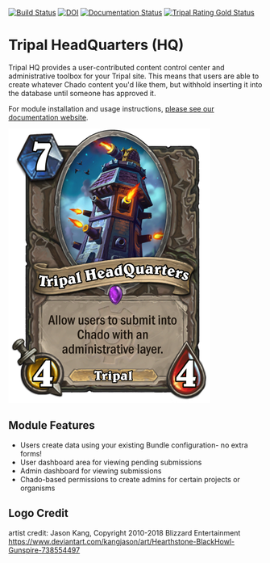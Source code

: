 [![Build Status](https://travis-ci.org/statonlab/tripal_hq.svg?branch=master)](https://travis-ci.org/statonlab/tripal_hq)
[![DOI](https://zenodo.org/badge/152087832.svg)](https://zenodo.org/badge/latestdoi/152087832)
[![Documentation Status](https://readthedocs.org/projects/tripal-hq/badge/?version=latest)](https://tripal-hq.readthedocs.io/en/latest/?badge=latest)
[![Tripal Rating Gold Status](https://tripal.readthedocs.io/en/7.x-3.x/_images/Tripal-Gold.png)](https://tripal.readthedocs.io/en/7.x-3.x/extensions/module_rating.html#Gold)


# Tripal HeadQuarters (HQ)

Tripal HQ provides a user-contributed content control center and administrative toolbox for your Tripal site.  This means that users are able to create whatever Chado content you'd like them, but withhold inserting it into the database until someone has approved it.

For module installation and usage instructions, [please see our documentation website](https://tripal-hq.readthedocs.io/en/latest/?badge=latest).


![TripalHQLogo](docs/tripalHQLogo.png)

## Module Features

* Users create data using your existing Bundle configuration- no extra forms!
* User dashboard area for viewing pending submissions
* Admin dashboard for viewing submissions
* Chado-based permissions to create admins for certain projects or organisms



## Logo Credit

artist credit: Jason Kang, Copyright 2010-2018 Blizzard Entertainment
https://www.deviantart.com/kangjason/art/Hearthstone-BlackHowl-Gunspire-738554497
